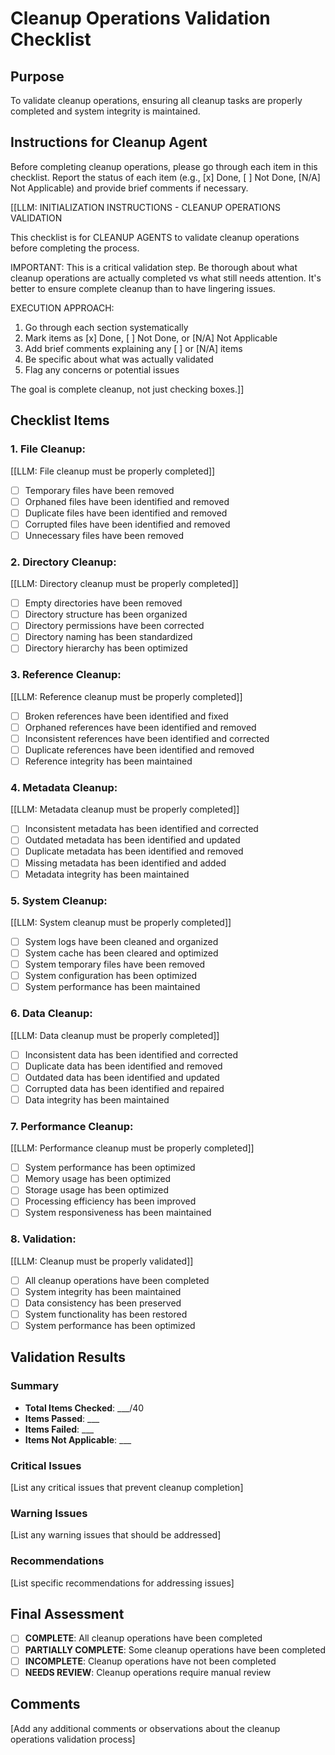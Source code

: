 <!-- Powered by BMAD™ Core -->

# Cleanup Operations Validation Checklist

## Purpose

To validate cleanup operations, ensuring all cleanup tasks are properly completed and system integrity is maintained.

## Instructions for Cleanup Agent

Before completing cleanup operations, please go through each item in this checklist. Report the status of each item (e.g., [x] Done, [ ] Not Done, [N/A] Not Applicable) and provide brief comments if necessary.

[[LLM: INITIALIZATION INSTRUCTIONS - CLEANUP OPERATIONS VALIDATION

This checklist is for CLEANUP AGENTS to validate cleanup operations before completing the process.

IMPORTANT: This is a critical validation step. Be thorough about what cleanup operations are actually completed vs what still needs attention. It's better to ensure complete cleanup than to have lingering issues.

EXECUTION APPROACH:

1. Go through each section systematically
2. Mark items as [x] Done, [ ] Not Done, or [N/A] Not Applicable
3. Add brief comments explaining any [ ] or [N/A] items
4. Be specific about what was actually validated
5. Flag any concerns or potential issues

The goal is complete cleanup, not just checking boxes.]]

## Checklist Items

### 1. **File Cleanup:**

   [[LLM: File cleanup must be properly completed]]
   - [ ] Temporary files have been removed
   - [ ] Orphaned files have been identified and removed
   - [ ] Duplicate files have been identified and removed
   - [ ] Corrupted files have been identified and removed
   - [ ] Unnecessary files have been removed

### 2. **Directory Cleanup:**

   [[LLM: Directory cleanup must be properly completed]]
   - [ ] Empty directories have been removed
   - [ ] Directory structure has been organized
   - [ ] Directory permissions have been corrected
   - [ ] Directory naming has been standardized
   - [ ] Directory hierarchy has been optimized

### 3. **Reference Cleanup:**

   [[LLM: Reference cleanup must be properly completed]]
   - [ ] Broken references have been identified and fixed
   - [ ] Orphaned references have been identified and removed
   - [ ] Inconsistent references have been identified and corrected
   - [ ] Duplicate references have been identified and removed
   - [ ] Reference integrity has been maintained

### 4. **Metadata Cleanup:**

   [[LLM: Metadata cleanup must be properly completed]]
   - [ ] Inconsistent metadata has been identified and corrected
   - [ ] Outdated metadata has been identified and updated
   - [ ] Duplicate metadata has been identified and removed
   - [ ] Missing metadata has been identified and added
   - [ ] Metadata integrity has been maintained

### 5. **System Cleanup:**

   [[LLM: System cleanup must be properly completed]]
   - [ ] System logs have been cleaned and organized
   - [ ] System cache has been cleared and optimized
   - [ ] System temporary files have been removed
   - [ ] System configuration has been optimized
   - [ ] System performance has been maintained

### 6. **Data Cleanup:**

   [[LLM: Data cleanup must be properly completed]]
   - [ ] Inconsistent data has been identified and corrected
   - [ ] Duplicate data has been identified and removed
   - [ ] Outdated data has been identified and updated
   - [ ] Corrupted data has been identified and repaired
   - [ ] Data integrity has been maintained

### 7. **Performance Cleanup:**

   [[LLM: Performance cleanup must be properly completed]]
   - [ ] System performance has been optimized
   - [ ] Memory usage has been optimized
   - [ ] Storage usage has been optimized
   - [ ] Processing efficiency has been improved
   - [ ] System responsiveness has been maintained

### 8. **Validation:**

   [[LLM: Cleanup must be properly validated]]
   - [ ] All cleanup operations have been completed
   - [ ] System integrity has been maintained
   - [ ] Data consistency has been preserved
   - [ ] System functionality has been restored
   - [ ] System performance has been optimized

## Validation Results

### Summary
- **Total Items Checked**: ___/40
- **Items Passed**: ___
- **Items Failed**: ___
- **Items Not Applicable**: ___

### Critical Issues
[List any critical issues that prevent cleanup completion]

### Warning Issues
[List any warning issues that should be addressed]

### Recommendations
[List specific recommendations for addressing issues]

## Final Assessment

- [ ] **COMPLETE**: All cleanup operations have been completed
- [ ] **PARTIALLY COMPLETE**: Some cleanup operations have been completed
- [ ] **INCOMPLETE**: Cleanup operations have not been completed
- [ ] **NEEDS REVIEW**: Cleanup operations require manual review

## Comments
[Add any additional comments or observations about the cleanup operations validation process]
